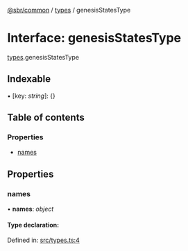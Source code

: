[@sbr/common](../README.md) / [types](../modules/types.md) / genesisStatesType

# Interface: genesisStatesType

[types](../modules/types.md).genesisStatesType

## Indexable

▪ [key: *string*]: {}

## Table of contents

### Properties

- [names](types.genesisstatestype.md#names)

## Properties

### names

• **names**: *object*

#### Type declaration:

Defined in: [src/types.ts:4](https://github.com/siliconswampio/sbr-common/blob/master/src/types.ts#L4)
